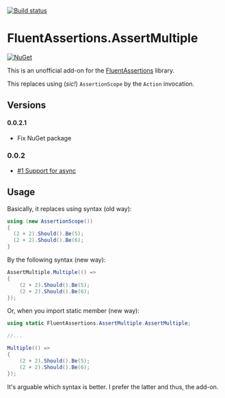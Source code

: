 [![Build status](https://ci.appveyor.com/api/projects/status/y82o5nrhoje7u6xk?svg=true)](https://ci.appveyor.com/project/dariusz-wozniak/fluentassertions-assertmultiple)

# FluentAssertions.AssertMultiple

[![NuGet](https://buildstats.info/nuget/FluentAssertions.AssertMultiple)](https://www.nuget.org/packages/FluentAssertions.AssertMultiple/)

This is an unofficial add-on for the [FluentAssertions](https://fluentassertions.com/) library.

This replaces using (_sic!_) `AssertionScope` by the `Action` invocation.

## Versions

#### 0.0.2.1
- Fix NuGet package

### 0.0.2
- [#1 Support for async](https://github.com/dariusz-wozniak/FluentAssertions.AssertMultiple/issues/1)

## Usage

Basically, it replaces using syntax (old way):

```csharp
using (new AssertionScope())
{
  (2 + 2).Should().Be(5);
  (2 + 2).Should().Be(6);
}
```

By the following syntax (new way):

```csharp
AssertMultiple.Multiple(() =>
{
    (2 + 2).Should().Be(5);
    (2 + 2).Should().Be(6);
});
```

Or, when you import static member (new way):

```csharp
using static FluentAssertions.AssertMultiple.AssertMultiple;

//...

Multiple(() =>
{
    (2 + 2).Should().Be(5);
    (2 + 2).Should().Be(6);
});
```

It's arguable which syntax is better. I prefer the latter and thus, the add-on.
